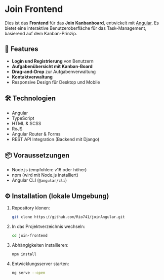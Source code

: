 # Join Frontend

Dies ist das **Frontend** für das **Join Kanbanboard**, entwickelt mit [Angular](https://angular.io/). Es bietet eine interaktive Benutzeroberfläche für das Task-Management, basierend auf dem Kanban-Prinzip.

## 🚀 Features

- **Login und Registrierung** von Benutzern
- **Aufgabenübersicht mit Kanban-Board**
- **Drag-and-Drop** zur Aufgabenverwaltung
- **Kontaktverwaltung**
- Responsive Design für Desktop und Mobile

## 🛠 Technologien

- Angular
- TypeScript
- HTML & SCSS
- RxJS
- Angular Router & Forms
- REST API Integration (Backend mit Django)

## 📦 Voraussetzungen

- Node.js (empfohlen: v16 oder höher)
- npm (wird mit Node.js installiert)
- Angular CLI (`@angular/cli`)

## ⚙️ Installation (lokale Umgebung)

1. Repository klonen:
   ```bash
   git clone https://github.com/Rio741/joinAngular.git
2. In das Projektverzeichnis wechseln:
   ```bash
   cd join-frontend
3. Abhängigkeiten installieren:
   ```bash
   npm install
4. Entwicklungsserver starten:
   ```bash
   ng serve --open